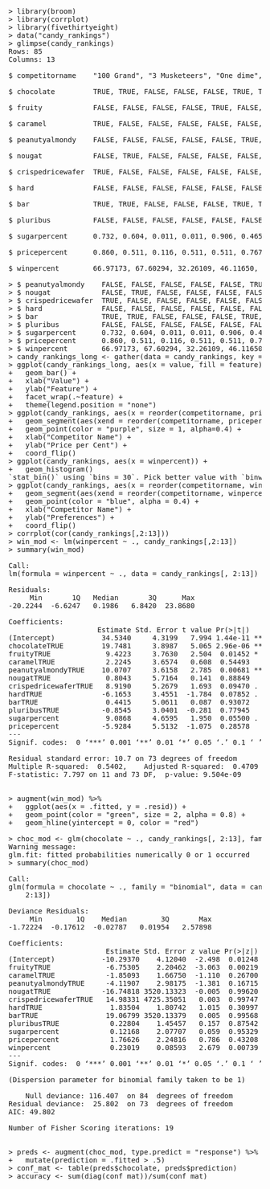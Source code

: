 <pre>
> library(broom)
> library(corrplot)
> library(fivethirtyeight)
> data("candy_rankings")
> glimpse(candy_rankings)
Rows: 85
Columns: 13

$ competitorname   <chr> "100 Grand", "3 Musketeers", "One dime", "One quarter", "Air Heads", "Almond Joy"…

$ chocolate        <lgl> TRUE, TRUE, FALSE, FALSE, FALSE, TRUE, TRUE, FALSE, FALSE, FALSE, TRUE, FALSE, FA…

$ fruity           <lgl> FALSE, FALSE, FALSE, FALSE, TRUE, FALSE, FALSE, FALSE, FALSE, TRUE, FALSE, TRUE, …

$ caramel          <lgl> TRUE, FALSE, FALSE, FALSE, FALSE, FALSE, TRUE, FALSE, FALSE, TRUE, FALSE, FALSE, …

$ peanutyalmondy   <lgl> FALSE, FALSE, FALSE, FALSE, FALSE, TRUE, TRUE, TRUE, FALSE, FALSE, FALSE, FALSE, …

$ nougat           <lgl> FALSE, TRUE, FALSE, FALSE, FALSE, FALSE, TRUE, FALSE, FALSE, FALSE, TRUE, FALSE, …

$ crispedricewafer <lgl> TRUE, FALSE, FALSE, FALSE, FALSE, FALSE, FALSE, FALSE, FALSE, FALSE, FALSE, FALSE…

$ hard             <lgl> FALSE, FALSE, FALSE, FALSE, FALSE, FALSE, FALSE, FALSE, FALSE, FALSE, FALSE, FALS…

$ bar              <lgl> TRUE, TRUE, FALSE, FALSE, FALSE, TRUE, TRUE, FALSE, FALSE, FALSE, TRUE, FALSE, FA…

$ pluribus         <lgl> FALSE, FALSE, FALSE, FALSE, FALSE, FALSE, FALSE, TRUE, TRUE, FALSE, FALSE, TRUE, …

$ sugarpercent     <dbl> 0.732, 0.604, 0.011, 0.011, 0.906, 0.465, 0.604, 0.313, 0.906, 0.604, 0.604, 0.73…

$ pricepercent     <dbl> 0.860, 0.511, 0.116, 0.511, 0.511, 0.767, 0.767, 0.511, 0.325, 0.325, 0.511, 0.51…

$ winpercent       <dbl> 66.97173, 67.60294, 32.26109, 46.11650, 52.34146, 50.34755, 56.91455, 23.41782, 3…

> $ peanutyalmondy   <lgl> FALSE, FALSE, FALSE, FALSE, FALSE, TRUE, TRUE...
> $ nougat           <lgl> FALSE, TRUE, FALSE, FALSE, FALSE, FALSE, TRUE...
> $ crispedricewafer <lgl> TRUE, FALSE, FALSE, FALSE, FALSE, FALSE, FALS...
> $ hard             <lgl> FALSE, FALSE, FALSE, FALSE, FALSE, FALSE, FAL...
> $ bar              <lgl> TRUE, TRUE, FALSE, FALSE, FALSE, TRUE, TRUE, ...
> $ pluribus         <lgl> FALSE, FALSE, FALSE, FALSE, FALSE, FALSE, FAL...
> $ sugarpercent     <dbl> 0.732, 0.604, 0.011, 0.011, 0.906, 0.465, 0.6...
> $ pricepercent     <dbl> 0.860, 0.511, 0.116, 0.511, 0.511, 0.767, 0.7...
> $ winpercent       <dbl> 66.97173, 67.60294, 32.26109, 46.11650, 52.34...
> candy_rankings_long <- gather(data = candy_rankings, key = feature, value = value, chocolate:pluribus)
> ggplot(candy_rankings_long, aes(x = value, fill = feature)) +
+   geom_bar() +
+   xlab("Value") +
+   ylab("Feature") +
+   facet_wrap(.~feature) +
+   theme(legend.position = "none")
> ggplot(candy_rankings, aes(x = reorder(competitorname, pricepercent), y = pricepercent)) +
+   geom_segment(aes(xend = reorder(competitorname, pricepercent), yend = 0), size = 1, color = "orange") +
+   geom_point(color = "purple", size = 1, alpha=0.4) +
+   xlab("Competitor Name") +
+   ylab("Price per Cent") +
+   coord_flip()
> ggplot(candy_rankings, aes(x = winpercent)) +
+   geom_histogram()
`stat_bin()` using `bins = 30`. Pick better value with `binwidth`.
> ggplot(candy_rankings, aes(x = reorder(competitorname, winpercent), y = winpercent)) +
+   geom_segment(aes(xend = reorder(competitorname, winpercent), yend = 0), color = "green") +
+   geom_point(color = "blue", alpha = 0.4) +
+   xlab("Competitor Name") +
+   ylab("Preferences") +
+   coord_flip()  
> corrplot(cor(candy_rankings[,2:13]))
> win_mod <- lm(winpercent ~ ., candy_rankings[,2:13])
> summary(win_mod)

Call:
lm(formula = winpercent ~ ., data = candy_rankings[, 2:13])

Residuals:
     Min       1Q   Median       3Q      Max 
-20.2244  -6.6247   0.1986   6.8420  23.8680 

Coefficients:
                     Estimate Std. Error t value Pr(>|t|)    
(Intercept)           34.5340     4.3199   7.994 1.44e-11 ***
chocolateTRUE         19.7481     3.8987   5.065 2.96e-06 ***
fruityTRUE             9.4223     3.7630   2.504  0.01452 *  
caramelTRUE            2.2245     3.6574   0.608  0.54493    
peanutyalmondyTRUE    10.0707     3.6158   2.785  0.00681 ** 
nougatTRUE             0.8043     5.7164   0.141  0.88849    
crispedricewaferTRUE   8.9190     5.2679   1.693  0.09470 .  
hardTRUE              -6.1653     3.4551  -1.784  0.07852 .  
barTRUE                0.4415     5.0611   0.087  0.93072    
pluribusTRUE          -0.8545     3.0401  -0.281  0.77945    
sugarpercent           9.0868     4.6595   1.950  0.05500 .  
pricepercent          -5.9284     5.5132  -1.075  0.28578    
---
Signif. codes:  0 ‘***’ 0.001 ‘**’ 0.01 ‘*’ 0.05 ‘.’ 0.1 ‘ ’ 1

Residual standard error: 10.7 on 73 degrees of freedom
Multiple R-squared:  0.5402,	Adjusted R-squared:  0.4709 
F-statistic: 7.797 on 11 and 73 DF,  p-value: 9.504e-09


> augment(win_mod) %>%
+   ggplot(aes(x = .fitted, y = .resid)) +
+   geom_point(color = "green", size = 2, alpha = 0.8) +
+   geom_hline(yintercept = 0, color = "red")

> choc_mod <- glm(chocolate ~ ., candy_rankings[, 2:13], family = "binomial" )
Warning message:
glm.fit: fitted probabilities numerically 0 or 1 occurred 
> summary(choc_mod)

Call:
glm(formula = chocolate ~ ., family = "binomial", data = candy_rankings[, 
    2:13])

Deviance Residuals: 
     Min        1Q    Median        3Q       Max  
-1.72224  -0.17612  -0.02787   0.01954   2.57898  

Coefficients:
                       Estimate Std. Error z value Pr(>|z|)   
(Intercept)           -10.29370    4.12040  -2.498  0.01248 * 
fruityTRUE             -6.75305    2.20462  -3.063  0.00219 **
caramelTRUE            -1.85093    1.66750  -1.110  0.26700   
peanutyalmondyTRUE     -4.11907    2.98175  -1.381  0.16715   
nougatTRUE            -16.74818 3520.13323  -0.005  0.99620   
crispedricewaferTRUE   14.98331 4725.35051   0.003  0.99747   
hardTRUE                1.83504    1.80742   1.015  0.30997   
barTRUE                19.06799 3520.13379   0.005  0.99568   
pluribusTRUE            0.22804    1.45457   0.157  0.87542   
sugarpercent            0.12168    2.07707   0.059  0.95329   
pricepercent            1.76626    2.24816   0.786  0.43208   
winpercent              0.23019    0.08593   2.679  0.00739 **
---
Signif. codes:  0 ‘***’ 0.001 ‘**’ 0.01 ‘*’ 0.05 ‘.’ 0.1 ‘ ’ 1

(Dispersion parameter for binomial family taken to be 1)

    Null deviance: 116.407  on 84  degrees of freedom
Residual deviance:  25.802  on 73  degrees of freedom
AIC: 49.802

Number of Fisher Scoring iterations: 19


> preds <- augment(choc_mod, type.predict = "response") %>% 
+   mutate(prediction = .fitted > .5)
> conf_mat <- table(preds$chocolate, preds$prediction)
> accuracy <- sum(diag(conf_mat))/sum(conf_mat)
</pre>
